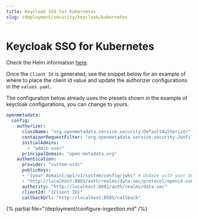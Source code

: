```yaml
---
title: Keycloak SSO for Kubernetes
slug: /deployment/security/keycloak/kubernetes
---
```


# Keycloak SSO for Kubernetes

Check the Helm information [here](https://artifacthub.io/packages/search?repo=open-metadata).

Once the `Client Id` is generated, see the snippet below for an example of where to
place the client id value and update the authorizer configurations in the `values.yaml`.

The configuration below already uses the presets shown in the example of keycloak configurations, you can change to yours.

```yaml
openmetadata:
  config:
    authorizer:
      className: "org.openmetadata.service.security.DefaultAuthorizer"
      containerRequestFilter: "org.openmetadata.service.security.JwtFilter"
      initialAdmins:
        - "admin-user"
      principalDomain: "open-metadata.org"
    authentication:
      provider: "custom-oidc"
      publicKeys:
      - "{your domain}/api/v1/system/config/jwks" # Update with your Domain and Make sure this "/api/v1/system/config/jwks" is always configured to enable JWT tokens
      - "http://localhost:8081/auth/realms/data-sec/protocol/openid-connect/certs"
      authority: "http://localhost:8081/auth/realms/data-sec"
      clientId: "{Client ID}"
      callbackUrl: "http://localhost:8585/callback"
```

{% partial file="/deployment/configure-ingestion.md" /%}
